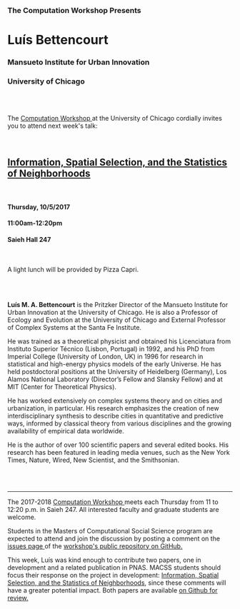 




<br>

<h3 class=pfblock-header> The Computation Workshop Presents </h3>

<h1 class=pfblock-header3> Luís Bettencourt </h1>
<h3 class=pfblock-header3> Mansueto Institute for Urban Innovation </h3>
<h3 class=pfblock-header3> University of Chicago </h3>

<br><br>



<p class=pfblock-header3>The <a href="https://macss.uchicago.edu/content/computation-workshop"> Computation Workshop </a> at the University of Chicago cordially invites you to attend next week's talk:</p>

<br>

<div class=pfblock-header3>
<h2 class=pfblock-header> 
  <a href="https://github.com/uchicago-computation-workshop/luis_bettencourt/blob/master/2017__bettencourt__statistics_of_neighborhoods.pdf" >Information, Spatial Selection, and the Statistics of Neighborhoods</a>
</h2>

<br>
</div>

<h4 class=pfblock-header3> Thursday, 10/5/2017 </h4>
<h4 class=pfblock-header3> 11:00am-12:20pm </h4>
<h4 class=pfblock-header3> Saieh Hall 247 </h4>

<br>

<p class=pfblock-header3>A light lunch will be provided by Pizza Capri.</p>

<br><br>

<!--Insert Faculty Bio Here-->
<div class=footertext2>


  **Luís M. A. Bettencourt** is the Pritzker Director of the Mansueto Institute for Urban Innovation at the University of Chicago. He is also a Professor of Ecology and Evolution at the University of Chicago and External Professor of Complex Systems at the Santa Fe Institute. 
  
  He was trained as a theoretical physicist and obtained his Licenciatura from Instituto Superior Técnico (Lisbon, Portugal) in 1992, and his PhD from Imperial College (University of London, UK) in 1996 for research in statistical and high-energy physics models of the early Universe.  He has held postdoctoral positions at the University of Heidelberg (Germany), Los Alamos National Laboratory (Director’s Fellow and Slansky Fellow) and at MIT (Center for Theoretical Physics).
  
  He has worked extensively on complex systems theory and on cities and urbanization, in particular. His research emphasizes the creation of new interdisciplinary synthesis to describe cities in quantitative and predictive ways, informed by classical theory from various disciplines and the growing availability of empirical data worldwide. 
  
  He is the author of over 100 scientific papers and several edited books. His research has been featured in leading media venues, such as the New York Times, Nature, Wired, New Scientist, and the Smithsonian.


</div>
<br><br>

---

<p class=footertext> The 2017-2018 <a href="https://macss.uchicago.edu/content/computation-workshop"> Computation Workshop </a> meets each Thursday from 11 to 12:20 p.m. in Saieh 247. All interested faculty and graduate students are welcome.</p> 

<p class=footertext>Students in the Masters of Computational Social Science program are expected to attend and join the discussion by posting a comment on the <a href="https://github.com/uchicago-computation-workshop/luis_bettencourt/issues"> issues page </a> of the <a href="https://github.com/uchicago-computation-workshop/luis_bettencourt"> workshop's public repository on GitHub.</a></p>

<p class=footertext>This week, Luís was kind enough to contribute two papers, one in development and a related publication in PNAS. MACSS students should focus their response on the project in development: <a href="https://github.com/uchicago-computation-workshop/luis_bettencourt/blob/master/2017__bettencourt__statistics_of_neighborhoods.pdf" >Information, Spatial Selection, and the Statistics of Neighborhoods</a>, since these comments will have a greater potential impact. Both papers are available <a href="https://github.com/uchicago-computation-workshop/luis_bettencourt"> on Github for review. </a></p>

